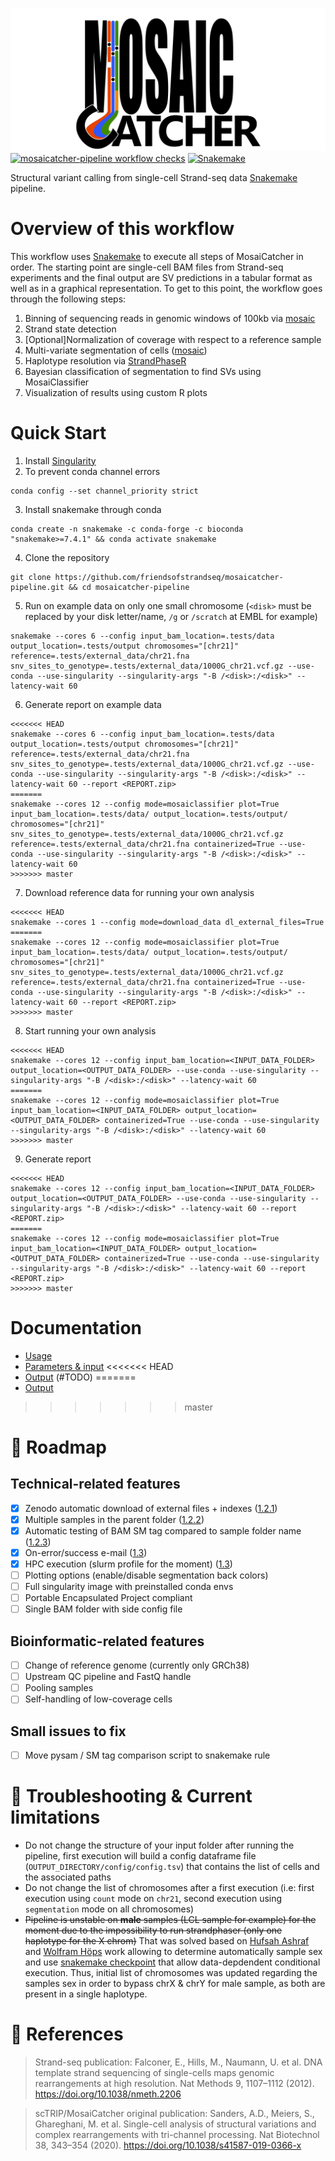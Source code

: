 ![MosaiCatcher](docs/images/mosaic_logo.png)
[![mosaicatcher-pipeline workflow checks](https://github.com/friendsofstrandseq/mosaicatcher-pipeline/actions/workflows/classic_run.yaml/badge.svg)](https://github.com/friendsofstrandseq/mosaicatcher-pipeline/actions/workflows/classic_run.yaml)
[![Snakemake](https://img.shields.io/badge/snakemake-≥7.4.0-brightgreen.svg)](https://snakemake.github.io)

Structural variant calling from single-cell Strand-seq data [Snakemake](https://github.com/snakemake/snakemake) pipeline.


#  Overview of this workflow

This workflow uses [Snakemake](https://github.com/snakemake/snakemake) to
execute all steps of MosaiCatcher in order. The starting point are single-cell
BAM files from Strand-seq experiments and the final output are SV predictions in
a tabular format as well as in a graphical representation. To get to this point,
the workflow goes through the following steps:

  1. Binning of sequencing reads in genomic windows of 100kb via [mosaic](https://github.com/friendsofstrandseq/mosaicatcher)
  2. Strand state detection
  3. [Optional]Normalization of coverage with respect to a reference sample
  4. Multi-variate segmentation of cells ([mosaic](https://github.com/friendsofstrandseq/mosaicatcher))
  5. Haplotype resolution via [StrandPhaseR](https://github.com/daewoooo/StrandPhaseR)
  6. Bayesian classification of segmentation to find SVs using MosaiClassifier
  7. Visualization of results using custom R plots


# Quick Start

1. Install [Singularity](https://www.sylabs.io/guides/3.0/user-guide/) 
2. To prevent conda channel errors
```
conda config --set channel_priority strict
```
3. Install snakemake through conda
```
conda create -n snakemake -c conda-forge -c bioconda "snakemake>=7.4.1" && conda activate snakemake
```
4. Clone the repository 
``` 
git clone https://github.com/friendsofstrandseq/mosaicatcher-pipeline.git && cd mosaicatcher-pipeline
```

5. Run on example data on only one small chromosome (`<disk>` must be replaced by your disk letter/name, `/g` or `/scratch` at EMBL for example)
```
snakemake --cores 6 --config input_bam_location=.tests/data output_location=.tests/output chromosomes="[chr21]" reference=.tests/external_data/chr21.fna snv_sites_to_genotype=.tests/external_data/1000G_chr21.vcf.gz --use-conda --use-singularity --singularity-args "-B /<disk>:/<disk>" --latency-wait 60 
```

6. Generate report on example data
```
<<<<<<< HEAD
snakemake --cores 6 --config input_bam_location=.tests/data output_location=.tests/output chromosomes="[chr21]" reference=.tests/external_data/chr21.fna snv_sites_to_genotype=.tests/external_data/1000G_chr21.vcf.gz --use-conda --use-singularity --singularity-args "-B /<disk>:/<disk>" --latency-wait 60 --report <REPORT.zip>
=======
snakemake --cores 12 --config mode=mosaiclassifier plot=True input_bam_location=.tests/data/ output_location=.tests/output/ chromosomes="[chr21]" snv_sites_to_genotype=.tests/external_data/1000G_chr21.vcf.gz reference=.tests/external_data/chr21.fna containerized=True --use-conda --use-singularity --singularity-args "-B /<disk>:/<disk>" --latency-wait 60 
>>>>>>> master
```

7. Download reference data for running your own analysis

```
<<<<<<< HEAD
snakemake --cores 1 --config mode=download_data dl_external_files=True
=======
snakemake --cores 12 --config mode=mosaiclassifier plot=True input_bam_location=.tests/data/ output_location=.tests/output/ chromosomes="[chr21]" snv_sites_to_genotype=.tests/external_data/1000G_chr21.vcf.gz reference=.tests/external_data/chr21.fna containerized=True --use-conda --use-singularity --singularity-args "-B /<disk>:/<disk>" --latency-wait 60 --report <REPORT.zip>
>>>>>>> master
```

8. Start running your own analysis
```
<<<<<<< HEAD
snakemake --cores 12 --config input_bam_location=<INPUT_DATA_FOLDER> output_location=<OUTPUT_DATA_FOLDER> --use-conda --use-singularity --singularity-args "-B /<disk>:/<disk>" --latency-wait 60 
=======
snakemake --cores 12 --config mode=mosaiclassifier plot=True input_bam_location=<INPUT_DATA_FOLDER> output_location=<OUTPUT_DATA_FOLDER> containerized=True --use-conda --use-singularity --singularity-args "-B /<disk>:/<disk>" --latency-wait 60 
>>>>>>> master

```
9. Generate report 
```
<<<<<<< HEAD
snakemake --cores 12 --config input_bam_location=<INPUT_DATA_FOLDER> output_location=<OUTPUT_DATA_FOLDER> --use-conda --use-singularity --singularity-args "-B /<disk>:/<disk>" --latency-wait 60 --report <REPORT.zip>
=======
snakemake --cores 12 --config mode=mosaiclassifier plot=True input_bam_location=<INPUT_DATA_FOLDER> output_location=<OUTPUT_DATA_FOLDER> containerized=True --use-conda --use-singularity --singularity-args "-B /<disk>:/<disk>" --latency-wait 60 --report <REPORT.zip>
>>>>>>> master
```




# Documentation

* [Usage](docs/usage.md)
* [Parameters & input](docs/parameters.md)
<<<<<<< HEAD
* [Output](docs/output.md) (#TODO)
=======
* [Output](docs/output.md)
>>>>>>> master



# 📆 Roadmap 

## Technical-related features

- [x] Zenodo automatic download of external files + indexes ([1.2.1](https://github.com/friendsofstrandseq/mosaicatcher-pipeline/releases/tag/1.2.1))
- [x] Multiple samples in the parent folder ([1.2.2](https://github.com/friendsofstrandseq/mosaicatcher-pipeline/releases/tag/1.2.2))
- [x] Automatic testing of BAM SM tag compared to sample folder name ([1.2.3](https://github.com/friendsofstrandseq/mosaicatcher-pipeline/releases/tag/1.2.3))
- [x] On-error/success e-mail ([1.3](https://github.com/friendsofstrandseq/mosaicatcher-pipeline/releases/tag/1.3))
- [x] HPC execution (slurm profile for the moment) ([1.3](https://github.com/friendsofstrandseq/mosaicatcher-pipeline/releases/tag/1.3))
- [ ] Plotting options (enable/disable segmentation back colors)
- [ ] Full singularity image with preinstalled conda envs
- [ ] Portable Encapsulated Project compliant
- [ ] Single BAM folder with side config file
## Bioinformatic-related features

- [ ] Change of reference genome (currently only GRCh38)
- [ ] Upstream QC pipeline and FastQ handle
- [ ] Pooling samples
- [ ] Self-handling of low-coverage cells

## Small issues to fix

- [ ] Move pysam / SM tag comparison script to snakemake rule
  

# 🛑 Troubleshooting & Current limitations

- Do not change the structure of your input folder after running the pipeline, first execution will build a config dataframe file (`OUTPUT_DIRECTORY/config/config.tsv`) that contains the list of cells and the associated paths
- Do not change the list of chromosomes after a first execution (i.e: first execution using `count` mode on `chr21`, second execution using `segmentation` mode on all chromosomes)
- ~~Pipeline is unstable on **male** samples (LCL sample for example) for the moment due to the impossibility to run strandphaser (only one haplotype for the X chrom)~~ That was solved based on [Hufsah Ashraf](https://github.com/orgs/friendsofstrandseq/people/Hufsah-Ashraf) and [Wolfram Höps](https://github.com/orgs/friendsofstrandseq/people/WHops) work allowing to determine automatically sample sex and use [snakemake checkpoint](https://snakemake.readthedocs.io/en/stable/snakefiles/rules.html#data-dependent-conditional-execution) that allow data-depdendent conditional execution. Thus, initial list of chromosomes was updated regarding the samples sex in order to bypass chrX & chrY for male sample, as both are present in a single haplotype.  


# 📕 References


> Strand-seq publication: Falconer, E., Hills, M., Naumann, U. et al. DNA template strand sequencing of single-cells maps genomic rearrangements at high resolution. Nat Methods 9, 1107–1112 (2012). https://doi.org/10.1038/nmeth.2206

> scTRIP/MosaiCatcher original publication: Sanders, A.D., Meiers, S., Ghareghani, M. et al. Single-cell analysis of structural variations and complex rearrangements with tri-channel processing. Nat Biotechnol 38, 343–354 (2020). https://doi.org/10.1038/s41587-019-0366-x



